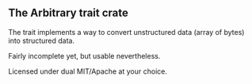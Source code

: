 ## The Arbitrary trait crate

The trait implements a way to convert unstructured data (array of bytes) into structured data.

Fairly incomplete yet, but usable nevertheless.

Licensed under dual MIT/Apache at your choice.
